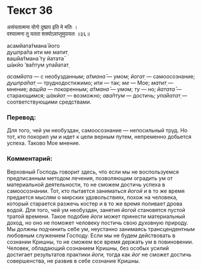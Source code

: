 # Текст 36

असंयतात्मना योगो दुष्प्राप इति मे मतिः ।  
वश्यात्मना तु यतता शक्योऽवाप्तुमुपायतः ॥३६॥

асам̇йата̄тмана̄ його  
душпра̄па ити ме матит̣  
ваш́йа̄тмана̄ ту йатата̄  
ш́акйо ’ва̄птум упа̄йатат̣

_асам̇йата_ — с необузданным; _а̄тмана̄_ — умом; _йогат̣_ — самоосознание; _душпра̄пат̣_ — труднодостижимо; _ити_ — так; _ме_ — Мое; _матит̣_ — мнение; _ваш́йа_ — покоренным; _а̄тмана̄_ — умом; _ту_ — но; _йатата̄_ — старающимся; _ш́акйат̣_ — возможно; _ава̄птум_ — достичь; _упа̄йатат̣_ — соответствующими средствами.

### Перевод:

Для того, чей ум необуздан, самоосознание — непосильный труд. Но тот, кто покорил ум и идет к цели верным путем, непременно добьется успеха. Таково Мое мнение.

### Комментарий:

Верховный Господь говорит здесь, что если мы не воспользуемся предписанным методом лечения, позволяющим оградить ум от материальной деятельности, то не сможем достичь успеха в самоосознании. Тот, кто пытается заниматься _йогой_ и в то же время предается мыслям о мирских удовольствиях, похож на человека, который старается разжечь костер и в то же время поливает дрова водой. Для того, чей ум необуздан, занятия _йогой_ становятся пустой тратой времени. Такое подобие _йоги_ может принести материальный доход, но оно не поможет человеку постичь свою духовную природу. Мы должны подчинить себе ум, неустанно занимаясь трансцендентным любовным служением Господу. Если мы не будем действовать в сознании Кришны, то не сможем все время держать ум в повиновении. Человек, обладающий сознанием Кришны, без особых усилий достигает результатов практики _йоги,_ тогда как _йог_ не сможет достичь совершенства, не развив в себе сознание Кришны.